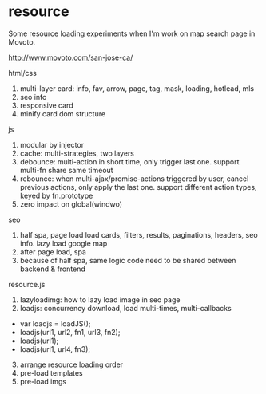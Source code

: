 # resource
Some resource loading experiments when I'm work on map search page in Movoto.

http://www.movoto.com/san-jose-ca/

html/css

1. multi-layer card: info, fav, arrow, page, tag, mask, loading, hotlead, mls
2. seo info
3. responsive card
4. minify card dom structure

js

1. modular by injector
2. cache: multi-strategies, two layers
3. debounce: multi-action in short time, only trigger last one. support multi-fn share same timeout
4. rebounce: when multi-ajax/promise-actions triggered by user, cancel previous actions, only apply the last one. support different action types, keyed by fn.prototype
5. zero impact on global(windwo)

seo

1. half spa, page load load cards, filters, results, paginations, headers, seo info. lazy load google map
2. after page load, spa
3. because of half spa, same logic code need to be shared between backend & frontend

resource.js

1. lazyloadimg:  how to lazy load image in seo page
2. loadjs: concurrency download, load multi-times, multi-callbacks

* var loadjs = loadJS();
* loadjs(url1, url2, fn1, url3, fn2);
* loadjs(url1);
* loadjs(url1, url4, fn3);

3. arrange resource loading order
4. pre-load templates
5. pre-load imgs

